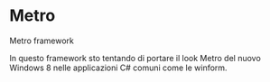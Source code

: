 Metro
=====

Metro framework

In questo framework sto tentando di portare il look Metro del nuovo Windows 8 nelle applicazioni C# comuni come le winform.

